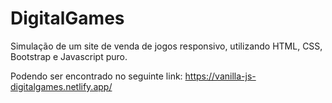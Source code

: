 # DigitalGames
Simulação de um site de venda de jogos responsivo, utilizando HTML, CSS, Bootstrap e Javascript puro. 

Podendo ser encontrado no seguinte link: 
https://vanilla-js-digitalgames.netlify.app/
